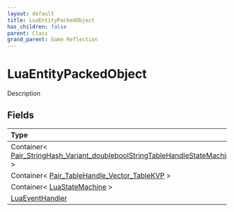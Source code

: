 ```yaml
---
layout: default
title: LuaEntityPackedObject
has_children: false
parent: Class
grand_parent: Game Reflection
---
```

# LuaEntityPackedObject
Description 

## Fields

| Type | Name |
|:----------|:--------------|
| Container< [Pair_StringHash_Variant_doubleboolStringTableHandleStateMachineHandle](/riftbreaker-wiki/docs/game-reflection/classes/pair__string_hash__variant_doublebool_string_table_handle_state_machine_handle/) > | storage |
| Container< [Pair_TableHandle_Vector_TableKVP](/riftbreaker-wiki/docs/game-reflection/classes/pair__table_handle__vector__table_k_v_p/) > | tables |
| Container< [LuaStateMachine](/riftbreaker-wiki/docs/game-reflection/classes/lua_state_machine/) > | state_machines |
| [LuaEventHandler](/riftbreaker-wiki/docs/game-reflection/classes/lua_event_handler/) | event_handler |

